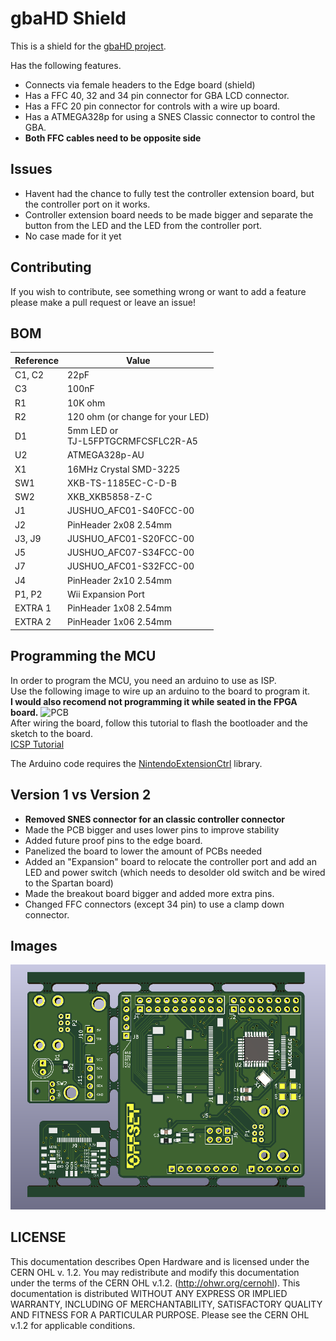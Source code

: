 # gbaHD Shield
This is a shield for the [gbaHD project](https://github.com/zwenergy/gbaHD).  

Has the following features.
- Connects via female headers to the Edge board (shield)
- Has a FFC 40, 32 and 34 pin connector for GBA LCD connector.
- Has a FFC 20 pin connector for controls with a wire up board.
- Has a ATMEGA328p for using a SNES Classic connector to control the GBA.
- **Both FFC cables need to be opposite side**

## Issues
- Havent had the chance to fully test the controller extension board, but the controller port on it works.
- Controller extension board needs to be made bigger and separate the button from the LED and the LED from the controller port.
- No case made for it yet

## Contributing
If you wish to contribute, see something wrong or want to add a feature please make a pull request or leave an issue!

## BOM
|Reference	|Value								|
|---------	|--------							|
|C1, C2		|22pF									|
|C3			|100nF								|
|R1			|10K ohm									|
|R2			|120 ohm (or change for your LED)	|
|D1			|5mm LED or<br />TJ-L5FPTGCRMFCSFLC2R-A5	|
|U2			|ATMEGA328p-AU						|
|X1			|16MHz Crystal SMD-3225			|
|SW1			|XKB-TS-1185EC-C-D-B				|
|SW2			|XKB_XKB5858-Z-C					|
|J1			|JUSHUO_AFC01-S40FCC-00			|
|J2			|PinHeader 2x08 2.54mm			|
|J3, J9		|JUSHUO_AFC01-S20FCC-00			|
|J5			|JUSHUO_AFC07-S34FCC-00			|
|J7			|JUSHUO_AFC01-S32FCC-00			|
|J4			|PinHeader 2x10 2.54mm			|
|P1, P2		|Wii Expansion Port				|
|EXTRA 1		|PinHeader 1x08 2.54mm			|
|EXTRA 2		|PinHeader 1x06 2.54mm			|

## Programming the MCU
In order to program the MCU, you need an arduino to use as ISP.  
Use the following image to wire up an arduino to the board to program it.  
**I would also recomend not programming it while seated in the FPGA board.**
![PCB](./static/icsp.png "Wireup")  
After wiring the board, follow this tutorial to flash the bootloader and the sketch to the board.  
[ICSP Tutorial](https://www.arduino.cc/en/pmwiki.php?n=Tutorial/ArduinoISP)  
  
The Arduino code requires the [NintendoExtensionCtrl](https://github.com/dmadison/NintendoExtensionCtrl) library.

## Version 1 vs Version 2
- __Removed SNES connector for an classic controller connector__
- Made the PCB bigger and uses lower pins to improve stability
- Added future proof pins to the edge board.
- Panelized the board to lower the amount of PCBs needed
- Added an "Expansion" board to relocate the controller port and add an LED and power switch (which needs to desolder old switch and be wired to the Spartan board)
- Made the breakout board bigger and added more extra pins.
- Changed FFC connectors (except 34 pin) to use a clamp down connector.

## Images
![PCB](./static/pcb.png "PCB")

## LICENSE
This documentation describes Open Hardware and is licensed under the CERN OHL v. 1.2.
You may redistribute and modify this documentation under the terms of the CERN OHL v.1.2. (http://ohwr.org/cernohl). This documentation is distributed WITHOUT ANY EXPRESS OR IMPLIED WARRANTY, INCLUDING OF MERCHANTABILITY, SATISFACTORY QUALITY AND FITNESS FOR A PARTICULAR PURPOSE. Please see the CERN OHL v.1.2 for applicable conditions.

